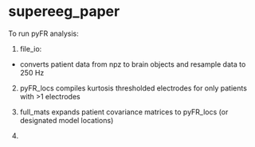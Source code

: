# supereeg_paper

To run pyFR analysis:

1) file_io:
- converts patient data from npz to brain objects and resample data to 250 Hz

2) pyFR_locs
compiles kurtosis thresholded electrodes for only patients with >1 electrodes

3) full_mats
expands patient covariance matrices to pyFR_locs (or designated model locations)

4)